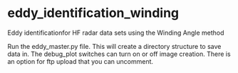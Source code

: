 # eddy_identification_winding
Eddy identificationfor HF radar data sets using the Winding Angle method

Run the eddy_master.py file. This will create a directory structure to save data in. The debug_plot switches can turn on or off image creation. 
There is an option for ftp upload that you can uncomment.
